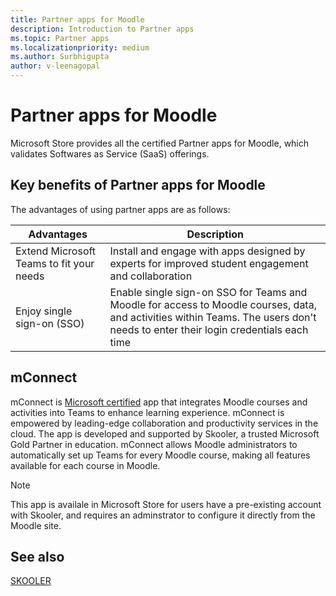 ```yaml
---
title: Partner apps for Moodle
description: Introduction to Partner apps
ms.topic: Partner apps
ms.localizationpriority: medium
ms.author: Surbhigupta
author: v-leenagopal
---
```


# Partner apps for Moodle

Microsoft Store provides all the certified Partner apps for Moodle, which validates Softwares as Service (SaaS) offerings.

## Key benefits of Partner apps for Moodle

The advantages of using partner apps are as follows:

|Advantages| Description|
|----------|------------|
|Extend Microsoft Teams to fit your needs| Install and engage with apps designed by experts for improved student engagement and collaboration|
|Enjoy single sign-on (SSO)| Enable single sign-on SSO for Teams and Moodle for access to Moodle courses, data, and activities within Teams. The users don't needs to enter their login credentials each time|

## mConnect

mConnect is [Microsoft certified](/microsoft-365-app-certification/teams/teams-apps) app that integrates Moodle courses and activities into Teams to enhance learning experience. mConnect is empowered by leading-edge collaboration and productivity services in the cloud. The app is developed and supported by Skooler, a trusted Microsoft Gold Partner in education. mConnect allows Moodle administrators to automatically set up Teams for every Moodle course, making all features available for each course in Moodle.

>[!NOTE]
>This app is availale in Microsoft Store for users have a pre-existing account with Skooler, and requires an adminstrator to configure it directly from the Moodle site.
  
<!-- Watch the following video to understand how to get started with mConnect and Teams: -->

<!-- > [!VIDEO unavailable] -->

## See also

[SKOOLER](https://skooler.com/mconnect/how-to/)